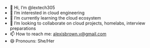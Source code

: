 - 👋 Hi, I’m @lextech305
- 👀 I’m interested in cloud engineering 
- 🌱 I’m currently learning the cloud ecosystem
- 💞️ I’m looking to collaborate on cloud projects, homelabs, interview preparations
- 📫 How to reach me: alexisbrown.v@gmail.com
- 😄 Pronouns: She/Her

<!---
lextech305/lextech305 is a ✨ special ✨ repository because its `README.md` (this file) appears on your GitHub profile.
You can click the Preview link to take a look at your changes.
--->
